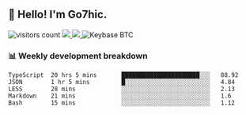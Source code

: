 ## 👋 Hello! I'm Go7hic.

 ![visitors count](https://visitors-by-url-pls-dont-use-this-in-your-repo.vercel.app/Go7hic-github-readme)
 <a href="https://twitter.com/Go7hic">
    <img src="https://img.shields.io/badge/-@Go7hic-1ca0f1?style=flat-square&labelColor=1ca0f1&logo=twitter&logoColor=white&link=https://twitter.com/Go7hic">
   <a/>
   <a href="mailto:gtfx0209@gmail.com">
    <img src="https://img.shields.io/badge/-gtfx0209@gmail.com-c14438?style=flat-square&logo=Gmail&logoColor=white&link=mailto:gtfx0209@gmail.com">
   <a/>
    ![Keybase BTC](https://img.shields.io/keybase/btc/Go7hic)
 <!--
🔭 I’m currently working
🌱 I’m currently learning
💬 Ask me about 
📫 How to reach me: 
⚡ Fun fact: 
-->
 <!--
![My Github Stats](https://github-readme-stats.vercel.app/api?username=Go7hic&show_icons=true&count_private=true)

-->

### 📊 Weekly development breakdown
<!--START_SECTION:waka-->
```text
TypeScript  20 hrs 5 mins       ██████████████████████░░░   88.92 
JSON        1 hr 5 mins         █░░░░░░░░░░░░░░░░░░░░░░░░   4.84 
LESS        28 mins             ░░░░░░░░░░░░░░░░░░░░░░░░░   2.13 
Markdown    21 mins             ░░░░░░░░░░░░░░░░░░░░░░░░░   1.6 
Bash        15 mins             ░░░░░░░░░░░░░░░░░░░░░░░░░   1.12
```
<!--END_SECTION:waka-->
    

